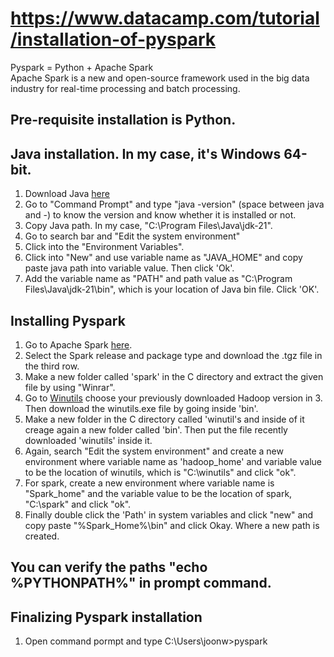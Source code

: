 # https://www.datacamp.com/tutorial/installation-of-pyspark

Pyspark = Python + Apache Spark      
Apache Spark is a new and open-source framework used in the big data industry for real-time processing and batch processing.    

## Pre-requisite installation is Python. 

## Java installation. In my case, it's Windows 64-bit.
1. Download Java [here](https://www.oracle.com/java/technologies/downloads/)   
2. Go to "Command Prompt" and type "java -version" (space between java and -) to know the version and know whether it is installed or not.    
3. Copy Java path. In my case, "C:\Program Files\Java\jdk-21".   
4. Go to search bar and "Edit the system environment"   
5. Click into the "Environment Variables".   
6. Click into "New" and use variable name as "JAVA_HOME" and copy paste java path into variable value. Then click 'Ok'.   
7. Add the variable name as "PATH" and path value as "C:\Program Files\Java\jdk-21\bin", which is your location of Java bin file. Click 'OK'.   

## Installing Pyspark
1. Go to Apache Spark [here](https://spark.apache.org/downloads.html).   
2. Select the Spark release and package type and download the .tgz file in the third row.
3. Make a new folder called 'spark' in the C directory and extract the given file by using "Winrar".
4. Go to [Winutils](https://github.com/steveloughran/winutils) choose your previously downloaded Hadoop version in 3. Then download the winutils.exe file by going inside 'bin'.
5. Make a new folder in the C directory called 'winutil's and inside of it creage again a new folder called 'bin'. Then put the file recently downloaded 'winutils' inside it.
6. Again, search "Edit the system environment" and create a new environment where variable name as 'hadoop_home' and variable value to be the location of winutils, which is "C:\winutils" and click "ok".
7. For spark, create a new environment where variable name is "Spark_home" and the variable value to be the location of spark, "C:\spark" and click "ok".
8. Finally double click the 'Path' in system variables and click "new" and copy paste "%Spark_Home%\bin" and click Okay. Where a new path is created.

## You can verify the paths "echo %PYTHONPATH%" in prompt command. 

## Finalizing Pyspark installation
1. Open command pormpt and type C:\Users\joonw>pyspark




